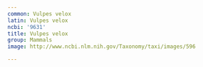 ```yaml
---
common: Vulpes velox
latin: Vulpes velox
ncbi: '9631'
title: Vulpes velox
group: Mammals
image: http://www.ncbi.nlm.nih.gov/Taxonomy/taxi/images/596

---
```

